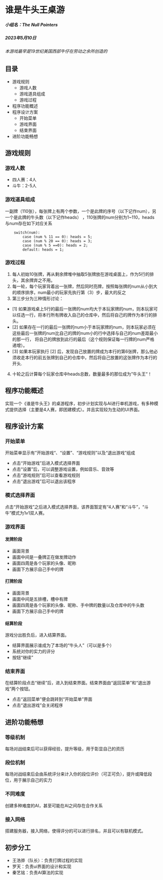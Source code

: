 # 谁是牛头王桌游
##### 小组名：The Null Pointers
##### 2023年5月10日
###### 本游戏最早是19世纪美国西部牛仔在劳动之余所创造的

## 目录

- 游戏规则
  - 游戏人数
  - 游戏道具组成
  - 游戏过程
- 程序功能概述
- 程序设计方案
  - 开始菜单
  - 游戏界面
  - 结束界面
- 进阶功能畅想

## 游戏规则

### 游戏人数

* 四人赛：4人
* 斗牛：2-5人

### 游戏道具组成

一副牌（110张），每张牌上有两个参数，一个是此牌的序号（以下记作num），另一个是此牌的牛头数（以下记作heads）
，110张牌的num分别为1~110，heads与num存在如下对应关系

```
    switch(num):
        case (num % 11 == 0): heads = 5;
        case (num % 20 == 0): heads = 3;
        case (num % 5 ==0): heads = 2;
        default: heads = 1;
```

### 游戏过程

1. 每人初始10张牌，再从剩余牌堆中抽取5张牌放在游戏桌面上，作为5行的排头，其余牌弃之不用。
2. 每一轮，每个玩家背着出一张牌，然后同时亮牌，按照每张牌的num从小到大的顺序排序，num最小的玩家先执行第（3）步，最大的反之
3. 第三步分为三种情形讨论：

* [1] 如果游戏桌上5行的最后一张牌的num均大于本玩家牌的num，则本玩家可以任选一行，将本行所有牌收入自己的仓库中，然后将自己的牌作为本行的排头。
* [2] 如果存在一行的最后一张牌的num小于本玩家牌的num，则本玩家必须在这些最后一张牌的num比自己的牌的num小的行中选择与自己的num差距最小的那一行，
将自己的牌放到此行的最后（这个规则保证每一行牌的num严格递增）。
* [3] 如果本玩家执行 [2] 后，发现自己放置的牌成为本行的第6张牌，那么他必须收走本行的前五张牌到自己的仓库中，然后将自己放置的这张牌作为本行的开头.

4. 十轮之后计算每个玩家仓库中heads总数，数量最多的那位成为”牛头王“！

## 程序功能概述

实现一个《谁是牛头王》的桌游程序，初步计划实现与AI进行单机游戏，有多种模式提供选择（主要是4人赛，即团建模式）。并且实现较为生动的UI界面。

## 程序设计方案

### 开始菜单

开始菜单显示有”开始游戏“、“设置”、“游戏规则”以及“退出游戏”组成
* 点击“开始游戏”后进入模式选择界面
* 点击“设置”后，可以调整游戏设置，例如音乐、音效等
* 点击“游戏规则”后可以查看游戏规则
* 点击“退出游戏”后可以退出该程序

### 模式选择界面

点击“开始游戏”之后进入模式选择界面，该界面暂定有“4人赛”和“斗牛”，“斗牛”模式为1v1双人赛。

### 游戏界面

#### 发牌阶段
* 画面背景
* 画面中间是一叠牌正在做发牌动作
* 画面四周是各个玩家的头像、昵称
* 画面下方展示自己手中的牌

#### 打牌阶段
* 画面背景
* 画面中间是五排槽，槽中有牌
* 画面四周是各个玩家的头像、昵称、手中牌的数量以及仓库中的牛头数
* 画面下方展示自己手中的牌

#### 结算阶段
游戏分出胜负后，进入结算界面。
* 结算界面展示谁成为了本场的“牛头人”（可以是多个）
* 系统对你的实力的评分
* 按钮“继续”

### 结束界面

在结算阶段点击“继续”后，进入到结束界面。结束界面由“返回菜单”和“退出游戏”两个按钮。
* 点击“返回菜单”便会跳转到“开始菜单”界面
* 点击“退出游戏”会关闭程序

## 进阶功能畅想

### 等级机制
每场对战结束后可以获得经验，提升等级，用于彰显自己的资历

### 段位机制
每场对战结束后会由系统评分来计入你的段位评价（可正可负），提升或降低段位，用于展示自己的实力

### 不同难度
创建多种难度的AI，甚至可能在AI之间存在合作关系

### 接入网络
搭建服务器，接入网络，使得评分的可以进行排名，并且可以有联机模式。

## 初步分工

- 王浩骅（队长）：负责打牌过程的实现
- 罗天：负责ui界面的设计和实现
- 秦艺铭：负责AI算法的实现
